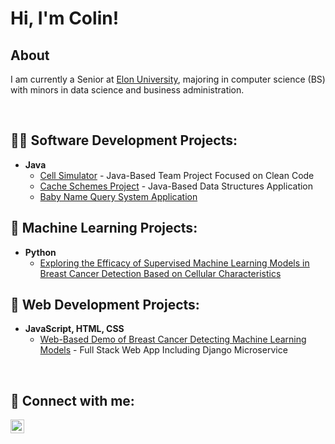 <h1>Hi, I'm Colin!</h1>

<h2>About</h2>
<p>I am currently a Senior at <a href='https://www.elon.edu/'>Elon University</a>, majoring in computer science (BS) with minors in data science and business administration.</p>

<br>

<h2>👨‍💻 Software Development Projects:</h2>

- <b>Java</b>
  - [Cell Simulator](https://github.com/cdailey2/cell-simulator) - Java-Based Team Project Focused on Clean Code 
  - [Cache Schemes Project](https://github.com/cdailey2/cache-schemes-project) - Java-Based Data Structures Application
  - [Baby Name Query System Application](https://github.com/cdailey2/BabyNameQuerySystem)

<h2>🤖 Machine Learning Projects:</h2>

- <b>Python</b>
  - [Exploring the Efficacy of Supervised Machine Learning Models in Breast Cancer Detection Based on Cellular Characteristics](https://github.com/cdailey2/Breast_Cancer_Detection)
 
<h2>🛜 Web Development Projects:</h2>

- <b>JavaScript, HTML, CSS</b>
  - [Web-Based Demo of Breast Cancer Detecting Machine Learning Models](https://github.com/cdailey2/breast-cancer-predictor) - Full Stack Web App Including Django Microservice

<br>
  
<h2> 🤳 Connect with me:</h2>

[<img align="left" alt="ColinDailey LinkedIn" width="22px" src="https://cdn.jsdelivr.net/npm/simple-icons@v3/icons/linkedin.svg" />][linkedin]

[linkedin]: https://www.linkedin.com/in/colin-dailey-2aa66829b

<!--
**cdailey2/cdailey2** is a ✨ _special_ ✨ repository because its `README.md` (this file) appears on your GitHub profile.

Here are some ideas to get you started:

- 🔭 I’m currently working on ...
- 🌱 I’m currently learning ...
- 👯 I’m looking to collaborate on ...
- 🤔 I’m looking for help with ...
- 💬 Ask me about ...
- 📫 How to reach me: ...
- 😄 Pronouns: ...
- ⚡ Fun fact: ...
-->

